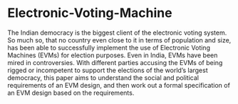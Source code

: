 # Electronic-Voting-Machine
The Indian democracy is the biggest client of the electronic voting system.
So much so, that no country even close to it in terms of population and
size, has been able to successfully implement the use of Electronic Voting Machines
(EVMs) for election purposes. Even in India, EVMs have been mired
in controversies. With different parties accusing the EVMs of being rigged
or incompetent to support the elections of the world’s largest democracy, this
paper aims to understand the social and political requirements of an EVM
design, and then work out a formal specification of an EVM design based on
the requirements.
